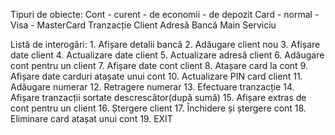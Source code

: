 Tipuri de obiecte:
	Cont
		- curent
		- de economii
		- de depozit
	Card
		- normal
		- Visa
		- MasterCard
	Tranzacție
	Client
	Adresă
	Bancă
	Main
	Serviciu

Listă de interogări:
	1. Afișare detalii bancă
	2. Adăugare client nou
	3. Afișare date client
	4. Actualizare date client
	5. Actualizare adresă client
	6. Adăugare cont pentru un client
	7. Afișare date cont client
	8. Atașare card la cont
	9. Afișare date carduri atașate unui cont
	10. Actualizare PIN card client
	11. Adăugare numerar
	12. Retragere numerar
	13. Efectuare tranzacție
	14. Afișare tranzacții sortate descrescător(după sumă)
	15. Afișare extras de cont pentru un client
	16. Ștergere client
	17. Închidere și ștergere cont
	18. Eliminare card atașat unui cont
	19. EXIT